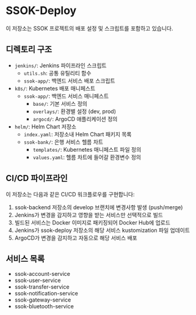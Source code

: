 # SSOK-Deploy

이 저장소는 SSOK 프로젝트의 배포 설정 및 스크립트를 포함하고 있습니다.

## 디렉토리 구조

- `jenkins/`: Jenkins 파이프라인 스크립트
  - `utils.sh`: 공통 유틸리티 함수
  - `ssok-app/`: 백엔드 서비스 배포 스크립트
- `k8s/`: Kubernetes 배포 매니페스트
  - `ssok-app/`: 백엔드 서비스 매니페스트
    - `base/`: 기본 서비스 정의
    - `overlays/`: 환경별 설정 (dev, prod)
    - `argocd/`: ArgoCD 애플리케이션 정의
- `helm/`: Helm Chart 저장소
  - `index.yaml`: 저장소내 Helm Chart 패키지 목록
  - `ssok-bank/`: 은행 서비스 헬름 차트
    - `templates/`: Kubernetes 매니페스트 파일 정의
    - `values.yaml`: 헬름 차트에 들어갈 환경변수 정의

## CI/CD 파이프라인

이 저장소는 다음과 같은 CI/CD 워크플로우를 구현합니다:

1. ssok-backend 저장소의 develop 브랜치에 변경사항 발생 (push/merge)
2. Jenkins가 변경을 감지하고 영향을 받는 서비스만 선택적으로 빌드
3. 빌드된 서비스는 Docker 이미지로 패키징되어 Docker Hub에 업로드
4. Jenkins가 ssok-deploy 저장소의 해당 서비스 kustomization 파일 업데이트
5. ArgoCD가 변경을 감지하고 자동으로 해당 서비스 배포

## 서비스 목록

- ssok-account-service
- ssok-user-service
- ssok-transfer-service
- ssok-notification-service
- ssok-gateway-service
- ssok-bluetooth-service
